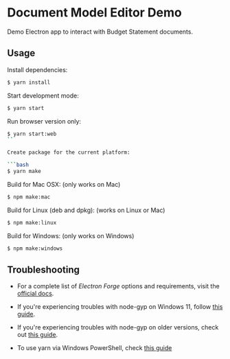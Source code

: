 # Document Model Editor Demo

Demo Electron app to interact with Budget Statement documents.

## Usage

Install dependencies:

```bash
$ yarn install
```

Start development mode:

```bash
$ yarn start
```

Run browser version only:

```bash
$ yarn start:web
``

Create package for the current platform:

```bash
$ yarn make
```

Build for Mac OSX: (only works on Mac)

```bash
$ npm make:mac
```

Build for Linux (deb and dpkg): (works on Linux or Mac)

```bash
$ npm make:linux
```

Build for Windows: (only works on Windows)

```bash
$ npm make:windows
```

## Troubleshooting

- For a complete list of *Electron Forge* options and requirements, visit the [official docs](https://github.com/electron-userland/electron-forge#usage).

 - If you're experiencing troubles with node-gyp on Windows 11, follow [this guide](https://devkimchi.com/2021/11/26/troubleshooting-node-gyp-package-on-windows11/).

 - If you're experiencing troubles with node-gyp on older versions, check out [this guide](https://spin.atomicobject.com/2019/03/27/node-gyp-windows/).

 - To use yarn via Windows PowerShell, check [this guide](https://bobbyhadz.com/blog/yarn-cannot-be-loaded-running-scripts-disabled)
